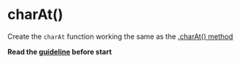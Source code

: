 # charAt()
Create the `charAt` function working the same as the [.charAt() method](https://developer.mozilla.org/en-US/docs/Web/JavaScript/Reference/Global_Objects/String/charAt)

**Read the [guideline](https://github.com/mate-academy/js_task-guideline/blob/master/README.md) before start**
